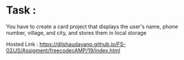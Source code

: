
# Task : 
You have to create a card project that displays the user's name, phone number, village, and city, and stores them in local storage

Hosted Link : https://dilshaudayanp.github.io/FS-02/JS/Assigment/freecodecAMP/19/index.html